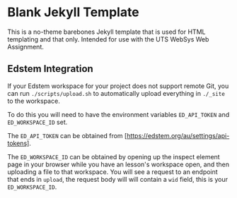 # Blank Jekyll Template

This is a no-theme barebones Jekyll template that is used for HTML templating and that only. Intended for use with the UTS WebSys Web Assignment.

## Edstem Integration

If your Edstem workspace for your project does not support remote Git, you can run `./scripts/upload.sh` to automatically upload everything in `./_site` to the workspace.

To do this you will need to have the environment variables `ED_API_TOKEN` and `ED_WORKSPACE_ID` set.

The `ED_API_TOKEN` can be obtained from [https://edstem.org/au/settings/api-tokens].

The `ED_WORKSPACE_ID` can be obtained by opening up the inspect element page in your browser while you have an lesson's workspace open, and then uploading a file to that workspace. You will see a request to an endpoint that ends in `upload`, the request body will will contain a `wid` field, this is your `ED_WORKSPACE_ID`.
